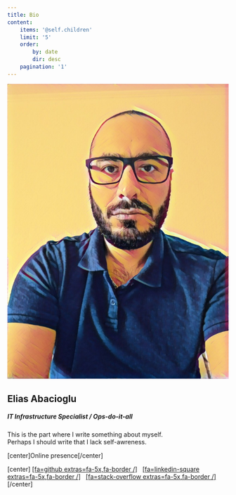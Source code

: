 ```yaml
---
title: Bio
content:
    items: '@self.children'
    limit: '5'
    order:
        by: date
        dir: desc
    pagination: '1'
---
```


![](2017-04-17%2013.06.20.jpg?resize=70)
## Elias Abacioglu
##### IT Infrastructure Specialist / Ops-do-it-all

This is the part where I write something about myself.  
Perhaps I should write that I lack self-awreness.




[center]Online presence[/center]

[center]
[[fa=github extras=fa-5x,fa-border /]](https://github.com/Raboo)&nbsp;&nbsp; [[fa=linkedin-square extras=fa-5x,fa-border /]](https://linkedin.com/in/elias82)&nbsp;&nbsp; [[fa=stack-overflow extras=fa-5x,fa-border /]](https://stackoverflow.com/users/1425670/raboo)&nbsp;&nbsp;
[/center]